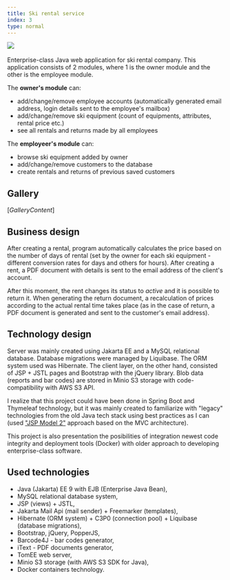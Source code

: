 ```yaml
---
title: Ski rental service
index: 3
type: normal
---
```


[![](https://img.shields.io/badge/github-808080?style=for-the-badge&logo=github)](https://github.com/milosz08/ski-rental-service)
&nbsp;

Enterprise-class Java web application for ski rental company. This application consists of 2 modules, where 1 is the
owner module and the other is the employee module.

The **owner's module** can:

- add/change/remove employee accounts (automatically generated email address, login details sent to the employee's
  mailbox)
- add/change/remove ski equipment (count of equipments, attributes, rental price etc.)
- see all rentals and returns made by all employees

The **employeer's module** can:

- browse ski equipment added by owner
- add/change/remove customers to the database
- create rentals and returns of previous saved customers

## Gallery

$[{GalleryContent}]$

## Business design

After creating a rental, program automatically calculates the price based on the number of days of rental (set by the
owner for each ski equipment - different conversion rates for days and others for hours). After creating a rent, a PDF
document with details is sent to the email address of the client's account.

After this moment, the rent changes its status to _active_ and it is possible to return it. When generating the return
document, a recalculation of prices according to the actual rental time takes place (as in the case of return, a PDF
document is generated and sent to the customer's email address).

## Technology design

Server was mainly created using Jakarta EE and a MySQL relational database. Database migrations were managed by
Liquibase. The ORM system used was Hibernate. The client layer, on the other hand, consisted of JSP + JSTL pages and
Bootstrap with the jQuery library. Blob data (reports and bar codes) are stored in Minio S3 storage with
code-compatibility with AWS S3 API.

I realize that this project could have been done in Spring Boot and Thymeleaf technology, but it was mainly created
to familiarize with "legacy" technologies from the old Java tech stack using best practices as I can
(used ["JSP Model 2"](https://en.wikipedia.org/wiki/JSP_model_2_architecture) approach based on the MVC architecture).

This project is also presentation the posibilities of integration newest code integrity and deployment tools (Docker)
with older approach to developing enterprise-class software.

## Used technologies

- Java (Jakarta) EE 9 with EJB (Enterprise Java Bean),
- MySQL relational database system,
- JSP (views) + JSTL,
- Jakarta Mail Api (mail sender) + Freemarker (templates),
- Hibernate (ORM system) + C3P0 (connection pool) + Liquibase (database migrations),
- Bootstrap, jQuery, PopperJS,
- Barcode4J - bar codes generator,
- iText - PDF documents generator,
- TomEE web server,
- Minio S3 storage (with AWS S3 SDK for Java),
- Docker containers technology.
